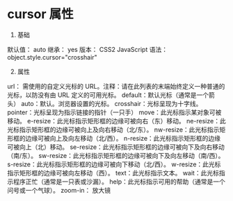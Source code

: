 # cursor 属性

1. 基础

默认值：	auto
继承：	yes
版本：	CSS2
JavaScript 语法：	object.style.cursor="crosshair"

2. 属性

url：	需使用的自定义光标的 URL。注释：请在此列表的末端始终定义一种普通的光标，以防没有由 URL 定义的可用光标。
default：默认光标（通常是一个箭头）
auto：默认。浏览器设置的光标。
crosshair：光标呈现为十字线。
pointer：光标呈现为指示链接的指针（一只手）
move：此光标指示某对象可被移动。
e-resize：此光标指示矩形框的边缘可被向右（东）移动。
ne-resize：此光标指示矩形框的边缘可被向上及向右移动（北/东）。
nw-resize：此光标指示矩形框的边缘可被向上及向左移动（北/西）。
n-resize：此光标指示矩形框的边缘可被向上（北）移动。
se-resize：此光标指示矩形框的边缘可被向下及向右移动（南/东）。
sw-resize：此光标指示矩形框的边缘可被向下及向左移动（南/西）。
s-resize：此光标指示矩形框的边缘可被向下移动（北/西）。
w-resize：此光标指示矩形框的边缘可被向左移动（西）。
text：此光标指示文本。
wait：此光标指示程序正忙（通常是一只表或沙漏）。
help：此光标指示可用的帮助（通常是一个问号或一个气球）。
zoom-in： 放大镜
